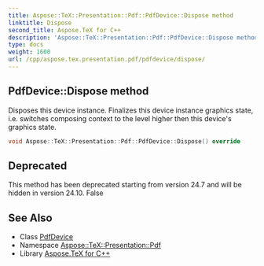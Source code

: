 ```yaml
---
title: Aspose::TeX::Presentation::Pdf::PdfDevice::Dispose method
linktitle: Dispose
second_title: Aspose.TeX for C++
description: 'Aspose::TeX::Presentation::Pdf::PdfDevice::Dispose method. Disposes this device instance. Finalizes this device instance graphics state, i.e. switches composing context to the level higher then this device''s graphics state in C++.'
type: docs
weight: 1600
url: /cpp/aspose.tex.presentation.pdf/pdfdevice/dispose/
---
```

## PdfDevice::Dispose method


Disposes this device instance. Finalizes this device instance graphics state, i.e. switches composing context to the level higher then this device's graphics state.

```cpp
void Aspose::TeX::Presentation::Pdf::PdfDevice::Dispose() override
```


## Deprecated
This method has been deprecated starting from version 24.7 and will be hidden in version 24.10. False 

## See Also

* Class [PdfDevice](../)
* Namespace [Aspose::TeX::Presentation::Pdf](../../)
* Library [Aspose.TeX for C++](../../../)
